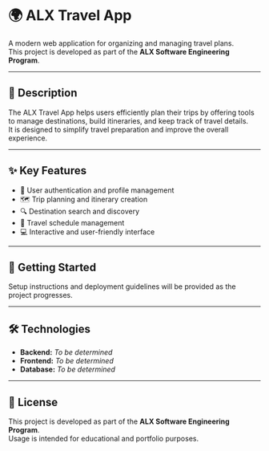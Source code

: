 # 🌍 ALX Travel App

A modern web application for organizing and managing travel plans.  
This project is developed as part of the **ALX Software Engineering Program**.

---

## 📖 Description

The ALX Travel App helps users efficiently plan their trips by offering tools to manage destinations, build itineraries, and keep track of travel details.  
It is designed to simplify travel preparation and improve the overall experience.

---

## ✨ Key Features

- 🔐 User authentication and profile management  
- 🗺️ Trip planning and itinerary creation  
- 🔍 Destination search and discovery  
- 📅 Travel schedule management  
- 💻 Interactive and user-friendly interface

---

## 🚀 Getting Started

Setup instructions and deployment guidelines will be provided as the project progresses.

---

## 🛠️ Technologies

- **Backend:** _To be determined_  
- **Frontend:** _To be determined_  
- **Database:** _To be determined_

---

## 📄 License

This project is developed as part of the **ALX Software Engineering Program**.  
Usage is intended for educational and portfolio purposes.
